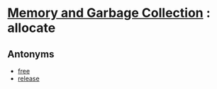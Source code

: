 # [Memory and Garbage Collection][1] : allocate

## Antonyms

  - [free](free.md)
  - [release](release.md)
  
[1]: README.md
